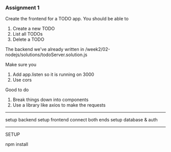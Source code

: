 ### Assignment 1

Create the frontend for a TODO app.
You should be able to

1. Create a new TODO
2. List all TODOs
3. Delete a TODO

The backend we've already written in
/week2/02-nodejs/solutions/todoServer.solution.js

Make sure you

1. Add app.listen so it is running on 3000
2. Use cors

Good to do

1. Break things down into components
2. Use a library like axios to make the requests

---

setup backend
setup frontend
connect both ends
setup database & auth

---

SETUP

npm install
